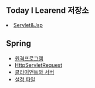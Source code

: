 ## Today I Learend 저장소

<li>
  <a href="https://github.com/odong2/TIL/blob/main/Servlet%20%26%20Jsp/Servlet%26jsp.md">Servlet&Jsp</a>
</li>

## Spring
<ul>
  <li>
  <a href="https://github.com/odong2/TIL/blob/main/Spring/%EC%9B%90%EA%B2%A9%ED%94%84%EB%A1%9C%EA%B7%B8%EB%9E%A8%20%EC%8B%A4%ED%96%89.md">
  원격프로그램<a/>
  </li>
  <li>
  <a href="https://github.com/odong2/TIL/blob/main/Spring/HttpServletRequest.md">HttpServletRequest</a>
  </li>
  <li>
   <a href="https://github.com/odong2/TIL/blob/main/Spring/%ED%81%B4%EB%9D%BC%EC%9D%B4%EC%96%B8%ED%8A%B8%EC%99%80%20%EC%84%9C%EB%B2%84.md">
   클라이언트와 서버
    </a>
  </li>
   <li>
   <a href="https://github.com/odong2/TIL/blob/main/Spring/%EC%84%A4%EC%A0%95%ED%8C%8C%EC%9D%BC.md">설정 파일</a>
  </li>
</ul>

